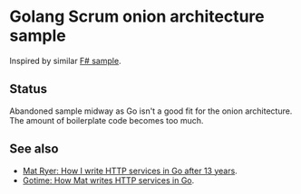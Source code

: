 # Golang Scrum onion architecture sample

Inspired by similar [F#
sample](https://github.com/ronnieholm/FSharp-onion-architecture-sample).

## Status

Abandoned sample midway as Go isn't a good fit for the onion architecture.
The amount of boilerplate code becomes too much.

## See also

- [Mat Ryer: How I write HTTP services in Go after 13 years](https://grafana.com/blog/2024/02/09/how-i-write-http-services-in-go-after-13-years).
- [Gotime: How Mat writes HTTP services in Go](https://www.youtube.com/watch?v=tJ1zvBBkmmY).
